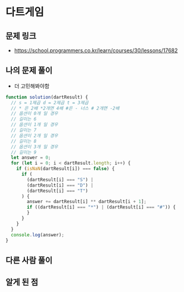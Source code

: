 # 다트게임

## 문제 링크

- https://school.programmers.co.kr/learn/courses/30/lessons/17682

## 나의 문제 풀이

- 더 고민해봐야함

```js
function solution(dartResult) {
  // s = 1제곱 d = 2제곱 t = 3제곱
  // * 은 2배 *2개면 4배 #은 - 너스 # 2개면 -2배
  // 옵션이 0개 일 경우
  // 길이는 6
  // 옵션이 1개 일 경우
  // 길이는 7
  // 옵션이 2개 일 경우
  // 길이는 8
  // 옵션이 3개 일 경우
  // 길이는 9
  let answer = 0;
  for (let i = 0; i < dartResult.length; i++) {
    if (isNaN(dartResult[i]) === false) {
      if (
        (dartResult[i] === "S") |
        (dartResult[i] === "D") |
        (dartResult[i] === "T")
      ) {
        answer += dartResult[i] ** dartResult[i + 1];
        if ((dartResult[i] === "*") | (dartResult[i] === "#")) {
        }
      }
    }
  }
  console.log(answer);
}
```

## 다른 사람 풀이

## 알게 된 점
